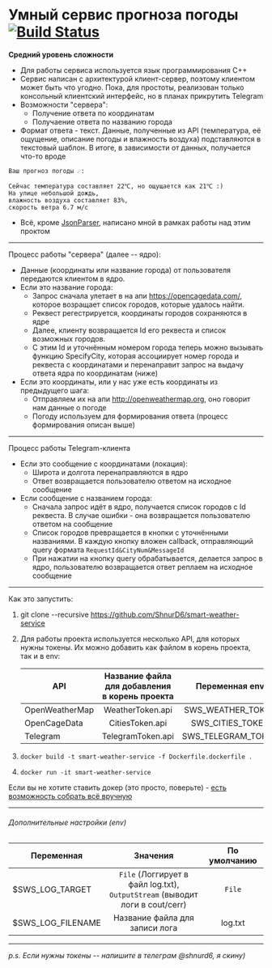 # Умный сервис прогноза погоды [![Build Status](https://travis-ci.org/ShnurD6/smart-weather-service.svg?branch=master)](https://travis-ci.org/ShnurD6/smart-weather-service)
**Средний уровень сложности**

- Для работы сервиса используется язык программирования C++
- Сервис написан с архитектурой клиент-сервер, поэтому клиентом может быть что угодно. Пока, для простоты, реализован только консольный клиентский интерфейс, но в планах прикрутить Telegram
- Возможности "сервера":
    - Получение ответа по координатам
    - Получаение ответа по названию города
- Формат ответа - текст. Данные, полученные из API (температура, её ощущение, описание погоды и влажность воздуха) подставляются в текстовый шаблон. В итоге, в зависимости от данных, получается что-то вроде 

````
Ваш прогноз погоды ☄:

Сейчас температура составляет 22℃, но ощущается как 21℃ :)
На улице небольшой дождь,
влажность воздуха составляет 83%,
скорость ветра 6.7 м/c
````

- Всё, кроме [JsonParser](https://github.com/nlohmann/json "Тут ссылка на использованный мной модуль для парсига JSON"), написано мной в рамках работы над этим проктом

---

Процесс работы "сервера" (далее -- ядро):
- Данные (координаты или название города) от пользователя передаются клиентом в ядро.
- Если это название города: 
    - Запрос сначала улетает в на апи https://opencagedata.com/, которое возращает список городов, которые удалось найти.
    - Реквест регестрируется, координаты городов сохраняются в ядре 
    - Далее, клиенту возвращается Id его реквеста и список возможных городов. 
    - С этим Id и уточнённым номером города теперь можно вызывать функцию SpecifyCity, которая ассоциирует номер города и реквеста с координатами и перенаправит запрос на выдачу ответа ядра по координатам (ниже) 
- Если это координаты, или у нас уже есть координаты из предыдущего шага:
    - Отправляем их на апи http://openweathermap.org, оно говорит нам данные о погоде
    - Погоду используем для формирования ответа (процесс формирования описан выше)

---

Процесс работы Telegram-клиента

- Если это сообщение с координатами (локация):
    - Широта и долгота перенаправляются в ядро
    - Ответ возвращается пользователю ответом на исходное сообщение
- Если сообщение с названием города:
    - Сначала запрос идёт в ядро, получается список городов с Id реквеста. В случае ошибки - она возвращается пользователю ответом на сообщение
    - Список городов превращается в кнопки с уточнёнными названиями. В каждую кнопку вложен callback, отправляющий query формата `RequestId&CityNum&MessageId`
    - При нажатии на кнопку query обрабатывается, делается запрос в ядро, пользователю возвращается ответ реплаем на исходное сообщение 

---

Как это запустить:

1) git clone --recursive https://github.com/ShnurD6/smart-weather-service
2) Для работы проекта используется несколько API, для которых нужны токены. Их можно добавить как файлом в корень проекта, так и в env:
    
    | API             | Название файла для добавления в корень проекта  |  Переменная env    |
    | --------------- | :---------------------------------------------: | :----------------: |
    | OpenWeatherMap  | WeatherToken.api                                | SWS_WEATHER_TOKEN  |
    | OpenCageData    | CitiesToken.api                                 | SWS_CITIES_TOKEN   |
    | Telegram        | TelegramToken.api                               | SWS_TELEGRAM_TOKEN |

3) `docker build -t smart-weather-service -f Dockerfile.dockerfile .`
4) `docker run -it smart-weather-service`

Если вы не хотите ставить докер (это просто, поверьте) - [есть возможность собрать всё вручную](ManualBuild.md "ссылка на инструкцию")

---

###### Дополнительные настройки (env)

| Переменная          | Значения             | По умолчанию |
| ------------------- | :------------------: | :----------: |
| $SWS_LOG_TARGET     | `File` (Логгирует в файл log.txt), <br> `OutputStream` (выводит логи в cout/cerr) | `File` |
| $SWS_LOG_FILENAME   | Название файла для записи лога | log.txt | 
---

_p.s. Если нужны токены -- напишите в телеграм @shnurd6, я скину)_
